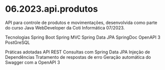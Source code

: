 # 06.2023.api.produtos


API para controle de produtos e movimentações, desenvolvida como parte do curso Java WebDeveloper da Coti Informática 07/2023.

Tecnologias Spring Boot Spring MVC Spring Data JPA SpringDoc OpenAPI 3 PostGreSQL

Práticas adotadas API REST Consultas com Spring Data JPA Injeção de Dependências Tratamento de respostas de erro Geração automática do Swagger com a OpenAPI 3

